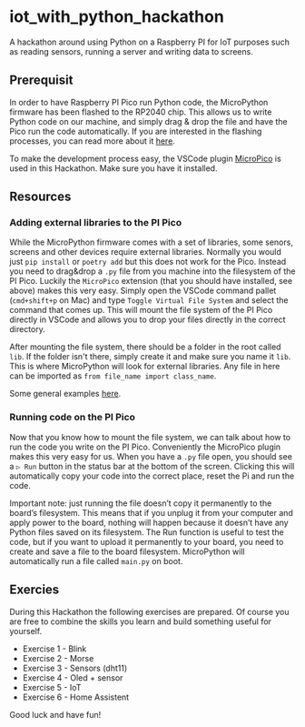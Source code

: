# iot_with_python_hackathon

A hackathon around using Python on a Raspberry PI for IoT purposes such as reading sensors, running a server and writing data to screens.

## Prerequisit

In order to have Raspberry PI Pico run Python code, the MicroPython firmware has been flashed to the RP2040 chip. This allows us to write Python code on our machine, and simply drag & drop the file and have the Pico run the code automatically. If you are interested in the flashing processes, you can read more about it [here](https://micropython.org/download/RPI_PICO/).

To make the development process easy, the VSCode plugin [MicroPico](https://marketplace.visualstudio.com/items?itemName=paulober.pico-w-go) is used in this Hackathon. Make sure you have it installed.

## Resources

### Adding external libraries to the PI Pico

While the MicroPython firmware comes with a set of libraries, some senors, screens and other devices require external libraries. Normally you would just `pip install` or `poetry add` but this does not work for the Pico. Instead you need to drag&drop a `.py` file from you machine into the filesystem of the PI Pico. Luckily the `MicroPico` extension (that you should have installed, see above) makes this very easy. Simply open the VSCode command pallet (`cmd+shift+p` on Mac) and type `Toggle Virtual File System` and select the command that comes up. This will mount the file system of the PI Pico directly in VSCode and allows you to drop your files directly in the correct directory.

After mounting the file system, there should be a folder in the root called `lib`. If the folder isn't there, simply create it and make sure you name it `lib`. This is where MicroPython will look for external libraries. Any file in here can be imported as `from file_name import class_name`.

Some general examples [here](https://peppe8o.com/adding-external-modules-to-micropython-with-raspberry-pi-pico/).

### Running code on the PI Pico

Now that you know how to mount the file system, we can talk about how to run the code you write on the PI Pico. Conveniently the MicroPico plugin makes this very easy for us. When you have a `.py` file open, you should see a `▷ Run` button in the status bar at the bottom of the screen. Clicking this will automatically copy your code into the correct place, reset the Pi and run the code.

Important note: just running the file doesn’t copy it permanently to the board’s filesystem. This means that if you unplug it from your computer and apply power to the board, nothing will happen because it doesn’t have any Python files saved on its filesystem. The Run function is useful to test the code, but if you want to upload it permanently to your board, you need to create and save a file to the board filesystem. MicroPython will automatically run a file called `main.py` on boot.

## Exercies

During this Hackathon the following exercises are prepared. Of course you are free to combine the skills you learn and build something useful for yourself.

- Exercise 1 - Blink
- Exercise 2 - Morse
- Exercise 3 - Sensors (dht11)
- Exercise 4 - Oled + sensor
- Exercise 5 - IoT
- Exercise 6 - Home Assistent

Good luck and have fun!
